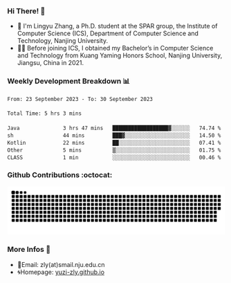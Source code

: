 ### Hi There! 👋 
- 🐳 I'm Lingyu Zhang, a Ph.D. student at the SPAR group, the Institute of Computer Science (ICS), Department of Computer Science and Technology, Nanjing University.
- 🧑‍🎓 Before joining ICS, I obtained my Bachelor’s in Computer Science and Technology from Kuang Yaming Honors School, Nanjing University, Jiangsu, China in 2021.

### Weekly Development Breakdown :bar_chart:

<!--START_SECTION:waka-->

```txt
From: 23 September 2023 - To: 30 September 2023

Total Time: 5 hrs 3 mins

Java              3 hrs 47 mins   ██████████████████▓░░░░░░   74.74 %
sh                44 mins         ███▓░░░░░░░░░░░░░░░░░░░░░   14.50 %
Kotlin            22 mins         ██░░░░░░░░░░░░░░░░░░░░░░░   07.41 %
Other             5 mins          ▒░░░░░░░░░░░░░░░░░░░░░░░░   01.75 %
CLASS             1 min           ░░░░░░░░░░░░░░░░░░░░░░░░░   00.46 %
```

<!--END_SECTION:waka-->

### Github Contributions :octocat:

![](https://raw.githubusercontent.com/yuzi-zly/yuzi-zly/output/github-contribution-grid-snake.svg)              


### More Infos 📖

- 📧Email: zly(at)smail.nju.edu.cn
- 🌀Homepage: [yuzi-zly.github.io](https://yuzi-zly.github.io/)
